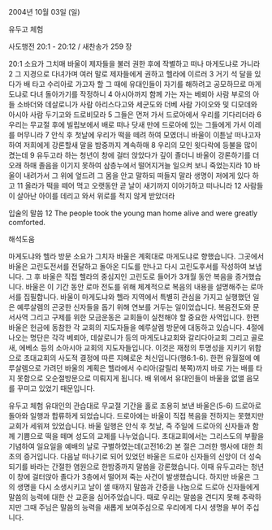 2004년 10월 03일 (일)

유두고 체험



사도행전 20:1 - 20:12 / 새찬송가 259 장


20:1 소요가 그치매 바울이 제자들을 불러 권한 후에 작별하고 떠나 마게도냐로 가니라 2 그 지경으로 다녀가며 여러 말로 제자들에게 권하고 헬라에 이르러 3 거기 석 달을 있다가 배 타고 수리아로 가고자 할 그 때에 유대인들이 자기를 해하려고 공모하므로 마게도냐로 다녀 돌아가기를 작정하니 4 아시아까지 함께 가는 자는 베뢰아 사람 부로의 아들 소바더와 데살로니가 사람 아리스다고와 세군도와 더베 사람 가이오와 및 디모데와 아시아 사람 두기고와 드로비모라 5 그들은 먼저 가서 드로아에서 우리를 기다리더라 6 우리는 무교절 후에 빌립보에서 배로 떠나 닷새 만에 드로아에 있는 그들에게 가서 이레를 머무니라 7 안식 후 첫날에 우리가 떡을 떼려 하여 모였더니 바울이 이튿날 떠나고자 하여 저희에게 강론할새 말을 밤중까지 계속하매 8 우리의 모인 윗다락에 등불을 많이 켰는데 9 유두고라 하는 청년이 창에 걸터 앉았다가 깊이 졸더니 바울이 강론하기를 더 오래 하매 졸음을 이기지 못하여 삼층누에서 떨어지거늘 일으켜 보니 죽었는지라 10 바울이 내려가서 그 위에 엎드려 그 몸을 안고 말하되 떠들지 말라 생명이 저에게 있다 하고 11 올라가 떡을 떼어 먹고 오랫동안 곧 날이 새기까지 이야기하고 떠나니라 12 사람들이 살아난 아이를 데리고 와서 위로를 적지 않게 받았더라

입술의 말씀
12 The people took the young man home alive and were greatly comforted.

해석도움





마게도냐와 헬라 방문
소요가 그치자 바울은 계획대로 마게도냐로 향했습니다. 그곳에서 바울은 고린도전서를 전달하고 돌아온 디도를 만나고 다시 고린도후서를 작성하여 보냅니다. 그 후 바울은 직접 헬라의 중심지인 고린도로 들어가 3개월 동안 복음을 증거했습니다. 바울은 이 기간 동안 로마 전도를 위해 체계적으로 복음의 내용을 설명해주는 로마서를 집필합니다. 바울이 마게도냐와 헬라 지역에서 특별히 관심을 가지고 실행했던 일은 예루살렘의 곤궁한 신자들을 돕기 위해 연보를 거두는 일이었습니다. 복음전도와 문서사역 그리고 구제를 위한 모금운동은 교회들이 실천해야 할 중요한 사역입니다. 한편 바울은 헌금에 동참한 각 교회의 지도자들을 예루살렘 방문에 대동하고 있습니다. 4절에 나오는 명단은 각각 베뢰아, 데살로니가 등의 마게도냐교회와 갈리다아교회 그리고 골로새, 에베소 등의 소아시아 교회의 지도자들입니다. 이것은 재정의 투명성을 지키기 위함으로 초대교회의 사도적 결정에 따른 지혜로운 처신입니다(행6:1-6). 한편 유월절에 예루살렘으로 가려던 바울의 계획은 헬라에서 수리아(갈릴리 북쪽)까지 바로 가는 배를 타지 못함으로 오순절방문으로 미뤄지게 됩니다. 배 위에서 유대인들이 바울을 없앨 음모를 꾸미고 있었기 때문입니다.  

유두고 체험
유대인의 관습대로 무교절 기간을 홀로 조용히 보낸 바울은(5-6) 드로아로 돌아와 일행과 합류하게 되었습니다. 드로아에는 바울이 직접 복음을 전하지는 못했지만 교회가 세워져 있었습니다. 바울 일행은 안식 후 첫날, 즉 주일에 드로아의 신자들과 함께 기쁨으로 떡을 떼며 성도의 교제를 나누었습니다. 초대교회에서는 그리스도의 부활을 기념하여 일요일을 예배의 날로 구별하였는데(고전16:2) 본 절은 그러한 행사에 대한 최초의 증거입니다. 다음날 떠나기로 되어 있었던 바울은 드로아 신자들의 신앙이 더 성숙되기를 바라는 간절한 염원으로 한밤중까지 말씀을 강론했습니다. 이때 유두고라는 청년이 창에 걸터앉아 졸다가 3층에서 떨어져 죽는 사건이 발생했습니다. 하지만 바울은 그의 생명을 다시 소생시키고 날이 샐 때까지 말씀과 간증을 나눔으로 드로아 신자들에게 말씀의 능력에 대한 산 교훈을 심어주었습니다. 때로 우리는 말씀을 견디지 못해 추락하지만 그때 주님은 말씀의 능력을 새롭게 보여주심으로 우리에게 다시 생명을 부어 주십니다.